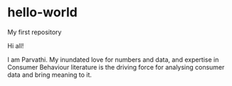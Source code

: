 # hello-world
My first repository

Hi all!

I am Parvathi. My inundated love for numbers and data, and expertise in Consumer Behaviour literature is the driving force for analysing consumer data and bring meaning to it.

